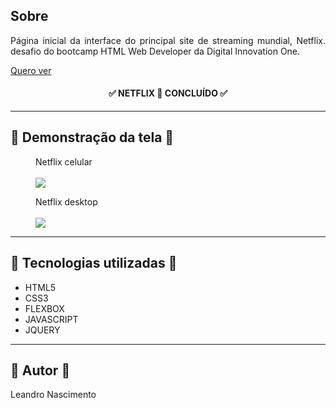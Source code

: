 <h2>Sobre</h2>

<p align="justify">Página inicial da interface do principal site de streaming mundial, Netflix. desafio do bootcamp HTML Web Developer da Digital Innovation One.</p>

<a href="https://netflix-clone-leandro.netlify.app/">Quero ver</a>

<h4 align="center"> 
	✅ NETFLIX 🚀  CONCLUÍDO ✅
</h4>

---

<h2> 📱 Demonstração  da tela 📱</h2>

<figure>
    <figcaption>Netflix celular</figcaption>
    <br>
    <img src="img/netflix-celular.gif">
</figure>

<figure>
    <figcaption>Netflix desktop</figcaption>
    <br>
    <img src="img/netflix-desktop.gif">
</figure>

---

<h2> 🔨 Tecnologias utilizadas 🔨</h2>
<ul>
    <li>HTML5</li>
    <li>CSS3</li>
    <li>FLEXBOX</li>
    <li>JAVASCRIPT</li>
    <li>JQUERY</li>
</ul>

---

<h2>👷  Autor 👷 </h2>
<p>Leandro Nascimento<p>

